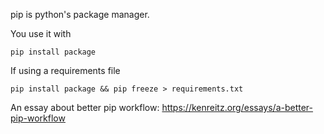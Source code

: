 pip is python's package manager.

You use it with

```
pip install package
```

If using a requirements file

```
pip install package && pip freeze > requirements.txt

```

An essay about better pip workflow: https://kenreitz.org/essays/a-better-pip-workflow
